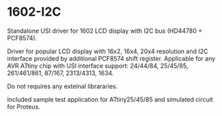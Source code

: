 # 1602-I2C
Standalone USI driver for 1602 LCD display with I2C bus (HD44780 + PCF8574).

Driver for popular LCD display with 16x2, 16x4, 20x4 resolution and I2C interface provided by additional PCF8574 shift register.
Applicable for any AVR ATtiny chip with USI interface support: 24/44/84, 25/45/85, 261/461/861, 87/167, 2313/4313, 1634.

Do not requires any extelnal librararies.

Included sample test application for ATtiny25/45/85 and simulated circuit for Proteus.
